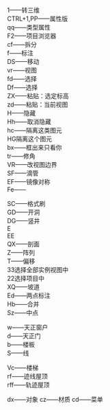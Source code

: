 1——转三维  
CTRL+1,PP——属性版  
qq——类型属性  
F2——项目浏览器  
cf——拆分  
f——标注  
DS——移动  
vr——视图  
fd——选择  
Df——选择  
ZX——粘贴：选定标高  
zd——粘贴：当前视图  
H——隐藏  
Hh——取消隐藏  
hc——隔离这类图元  
HG隔离这个图元  
bx——框出来只看你  
tr——修角  
VR——改视图边界  
SF——滴管  
EF——镜像对称  
Fe——
 
SC——格式刷  
GD——开洞  
DG——竖井  
E  
EE  
QX——剖面  
Z——阵列  
T——偏移  
33选择全部实例视图中  
22选择项目中  
XQ——坡道  
Ed——两点标注  
Hb——合并  
Sz——中点
    
w——天正窗户  
d——天正门  
b——楼板  
S——线
 
Vc——楼梯  
rf——迹线屋顶  
rff——轨迹屋顶

dx——对象
cz——材质
cd——菜单